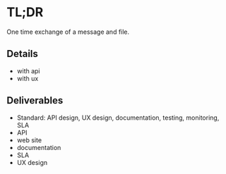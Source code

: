 # TL;DR

One time exchange of a message and file.

## Details

* with api
* with ux

## Deliverables

* Standard: API design, UX design, documentation, testing, monitoring, SLA
* API
* web site
* documentation
* SLA
* UX design


